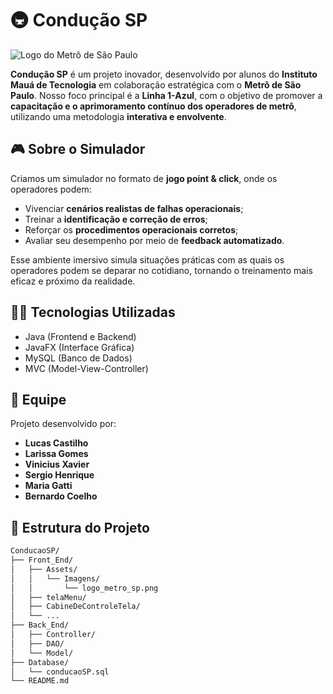 # 🚇 Condução SP

![Logo do Metrô de São Paulo](./Assets/Imagens/logo_metro_sp.png)

**Condução SP** é um projeto inovador, desenvolvido por alunos do **Instituto Mauá de Tecnologia** em colaboração estratégica com o **Metrô de São Paulo**. Nosso foco principal é a **Linha 1-Azul**, com o objetivo de promover a **capacitação e o aprimoramento contínuo dos operadores de metrô**, utilizando uma metodologia **interativa e envolvente**.

## 🎮 Sobre o Simulador

Criamos um simulador no formato de **jogo point & click**, onde os operadores podem:

- Vivenciar **cenários realistas de falhas operacionais**;
- Treinar a **identificação e correção de erros**;
- Reforçar os **procedimentos operacionais corretos**;
- Avaliar seu desempenho por meio de **feedback automatizado**.

Esse ambiente imersivo simula situações práticas com as quais os operadores podem se deparar no cotidiano, tornando o treinamento mais eficaz e próximo da realidade.

## 👨‍💻 Tecnologias Utilizadas

- Java (Frontend e Backend)
- JavaFX (Interface Gráfica)
- MySQL (Banco de Dados)
- MVC (Model-View-Controller)

## 👥 Equipe

Projeto desenvolvido por:

- **Lucas Castilho**
- **Larissa Gomes**
- **Vinicius Xavier**
- **Sergio Henrique**
- **Maria Gatti**
- **Bernardo Coelho**

## 📂 Estrutura do Projeto

```bash
ConducaoSP/
├── Front_End/
│   ├── Assets/
│   │   └── Imagens/
│   │       └── logo_metro_sp.png
│   ├── telaMenu/
│   ├── CabineDeControleTela/
│   └── ...
├── Back_End/
│   ├── Controller/
│   ├── DAO/
│   └── Model/
├── Database/
│   └── conducaoSP.sql
└── README.md
